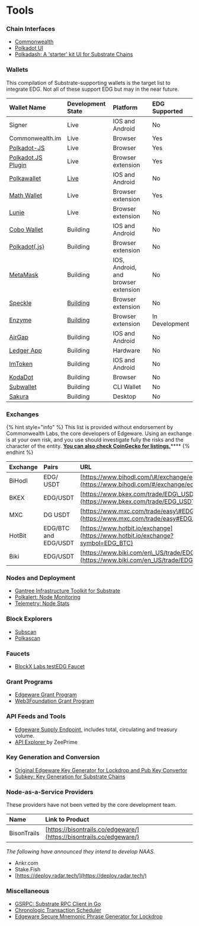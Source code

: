 # Tools

### Chain Interfaces

* [Commonwealth](https://Commonwealth.im)
* [Polkadot UI](https://polkadot.js.org/apps/#/explorer)
* [Polkadash: A 'starter' kit UI for Substrate Chains](https://github.com/swader/polkadash)



### Wallets

This compilation of Substrate-supporting wallets is the target list to integrate EDG. Not all of these support EDG but may in the near future.

| Wallet Name | Development State | Platform | EDG Supported |
| :--- | :--- | :--- | :--- |
| Signer | Live | IOS and Android | No |
| Commonwealth.im | Live | Browser | Yes |
| [Polkadot-JS](https://polkadot.js.org/apps/#/accounts) | Live | Browser | Yes |
| [Polkadot.JS Plugin](https://github.com/polkadot-js/extension) | Live | Browser extension | Yes |
| [Polkawallet](https://polkawallet.io/) | [Live](https://github.com/polkawallet-io/polkawallet-RN) | IOS and Android | No |
| [Math Wallet](https://www.mathwallet.org/kusama-wallet/en/) | Live | Browser extension | Yes |
| [Lunie](https://lunie.io/) | Live | Browser extension | No |
| [Cobo Wallet](https://cobo.com/) | Building | IOS and Android | No |
| [Polkadot{.js}](https://github.com/EthWorks/extension) | Building | Browser extension | No |
| [MetaMask](https://metamask.io/index.html) | Building | IOS, Android, and browser extension | No |
| [Speckle](https://github.com/GetSpeckle/speckle-browser-extension) | [Building](https://github.com/SpeckleOS/speckle-browser-extension) | Browser extension | No |
| [Enzyme](https://getenzyme.dev/) | [Building](https://github.com/blockxlabs/enzyme/) | Browser extension | In Development |
| [AirGap](https://airgap.it/) | Building | IOS and Android | No |
| [Ledger App](https://zondax.ch/kusama.html#overview) | Building | Hardware | No |
| [ImToken](https://token.im/) | Building | IOS and Android | No |
| [KodaDot](https://kodadot.netlify.app/#/accounts) | Building | Browser | No |
| [Subwallet](https://github.com/yxf/subwallet) | Building | CLI Wallet | No |
| [Sakura](https://github.com/w3finance/sakura) | Building | Desktop | No |

### Exchanges

{% hint style="info" %}
This list is provided without endorsement by Commonwealth Labs, the core developers of Edgeware. Using an exchange is at your own risk, and you use should investigate fully the risks and the character of the entity. [**You can also check CoinGecko for listings.**](https://www.coingecko.com/en/coins/edgeware)\*\*\*\*
{% endhint %}

| Exchange | Pairs | URL |
| :--- | :--- | :--- |
| BiHodl | EDG/ USDT | [https://www.bihodl.com/\#/exchange/edg\_usdt](https://www.bihodl.com/#/exchange/edg_usdt) |
| BKEX | EDG/USDT | [https://www.bkex.com/trade/EDG\_USDT](https://www.bkex.com/trade/EDG_USDT) |
| MXC | DG USDT | [https://www.mxc.com/trade/easy\#EDG\_USDT](https://www.mxc.com/trade/easy#EDG_USDT) |
| HotBit | EDG/BTC and EDG/USDT | [https://www.hotbit.io/exchange](https://www.hotbit.io/exchange?symbol=EDG_BTC) |
| Biki | EDG/USDT | [https://www.biki.com/en\_US/trade/EDG\_USDT](https://www.biki.com/en_US/trade/EDG_USDT) |



### Nodes and Deployment

* [Gantree Infrastructure Toolkit for Substrate](https://github.com/flex-dapps/gantree-lib-nodejs)
* [Polkalert: Node Monitoring](https://polkalert.com/)
* [Telemetry: Node Stats](https://telemetry.polkadot.io/)



### **Block Explorers**

* [Subscan](https://edgeware.subscan.io/)
* [Polkascan](https://polkascan.io/pre/edgeware/dashboard)

#### 

### Faucets

* [BlockX Labs testEDG Faucet ](https://faucets.blockxlabs.com/)

#### 

### Grant Programs

* [Edgeware Grant Program](https://commonwealth.im/edgeware/proposal/discussion/466-creating-edgeware-grants)
* [Web3Foundation Grant Program](https://web3.foundation/grants/)



### API Feeds and Tools

* [Edgeware Supply Endpoint,](https://edgeware-supply-mocha.now.sh/) includes total, circulating and treasury volume.
* [API Explorer ](https://apiexplorer.dev/explore-api)by ZeePrime



###  Key Generation and Conversion

* [Original Edgeware Key Generator for Lockdrop and Pub Key Convertor](https://edgewa.re/keygen/)
* [Subkey: Key Generation for Substrate Chains ](https://substrate.dev/docs/en/ecosystem/subkey)



### Node-as-a-Service Providers

These providers have not been vetted by the core development team.

| Name | Link to Product |
| :--- | :--- |
| BisonTrails | [https://bisontrails.co/edgeware/](https://bisontrails.co/edgeware/) |

_The following have announced they intend to develop NAAS._

* Ankr.com
* Stake.Fish
* [https://deploy.radar.tech/](https://deploy.radar.tech/)



### Miscellaneous

* [GSRPC: Substrate RPC Client in Go](https://github.com/centrifuge/go-substrate-rpc-client)
* [Chronologic Transaction Scheduler](https://blog.chronologic.network/how-to-schedule-edgeware-edg-transactions-ed4bae4c5648)
* [Edgeware Secure Mnemonic Phrase Generator for Lockdrop](https://github.com/luboremo/Edgeware-seed-generating-script-SSSS)



